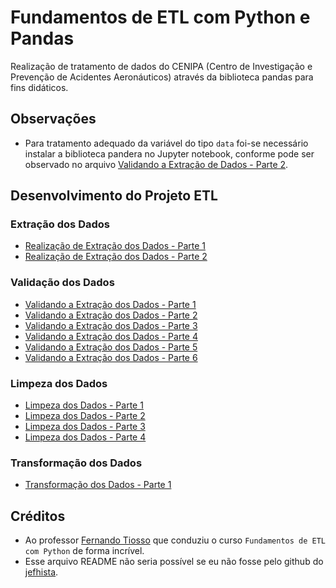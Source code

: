 # Fundamentos de ETL com Python e Pandas
Realização de tratamento de dados do CENIPA (Centro de Investigação e Prevenção de Acidentes Aeronáuticos) através da biblioteca pandas para fins didáticos.

## Observações
* Para tratamento adequado da variável do tipo `data` foi-se necessário instalar a biblioteca pandera no Jupyter notebook, conforme pode ser observado no arquivo [Validando a Extração de Dados - Parte 2](https://github.com/Edivaldo16/projeto_etl/blob/main/Desenvolvimento/Validação/Validacao_2.ipynb).

## Desenvolvimento do Projeto ETL 

### Extração dos Dados 

* [Realização de Extração dos Dados - Parte 1](https://github.com/Edivaldo16/projeto_etl/blob/main/Desenvolvimento/Extracao/Extracao_1.ipynb)
* [Realização de Extração dos Dados - Parte 2](https://github.com/Edivaldo16/projeto_etl/blob/main/Desenvolvimento/Extracao/Extracao_2.ipynb)

### Validação dos Dados 

* [Validando a Extração dos Dados - Parte 1](https://github.com/Edivaldo16/projeto_etl/blob/main/Desenvolvimento/Validação/Validacao_1.ipynb)
* [Validando a Extração dos Dados - Parte 2](https://github.com/Edivaldo16/projeto_etl/blob/main/Desenvolvimento/Validação/Validacao_2.ipynb)
* [Validando a Extração dos Dados - Parte 3](https://github.com/Edivaldo16/projeto_etl/blob/main/Desenvolvimento/Validação/Validacao_3.ipynb)
* [Validando a Extração dos Dados - Parte 4](https://github.com/Edivaldo16/projeto_etl/blob/main/Desenvolvimento/Validação/Validacao_4.ipynb)
* [Validando a Extração dos Dados - Parte 5](https://github.com/Edivaldo16/projeto_etl/blob/main/Desenvolvimento/Validação/Validacao_5.ipynb)
* [Validando a Extração dos Dados - Parte 6](https://github.com/Edivaldo16/projeto_etl/blob/main/Desenvolvimento/Validação/Validacao_6.ipynb)

### Limpeza dos Dados

* [Limpeza dos Dados - Parte 1](https://github.com/Edivaldo16/projeto_etl/blob/main/Desenvolvimento/Limpeza/Limpeza_1.ipynb)
* [Limpeza dos Dados - Parte 2](https://github.com/Edivaldo16/projeto_etl/blob/main/Desenvolvimento/Limpeza/Limpeza_2.ipynb)
* [Limpeza dos Dados - Parte 3](https://github.com/Edivaldo16/projeto_etl/blob/main/Desenvolvimento/Limpeza/Limpeza_3.ipynb)
* [Limpeza dos Dados - Parte 4](https://github.com/Edivaldo16/projeto_etl/blob/main/Desenvolvimento/Limpeza/Limpeza_4.ipynb)

### Transformação dos Dados

* [Transformação dos Dados - Parte 1](https://github.com/Edivaldo16/projeto_etl/blob/main/Desenvolvimento/Limpeza/Limpeza_1.ipynb)

## Créditos

* Ao professor [Fernando Tiosso](https://github.com/ftiosso/dio-curso-etl) que conduziu o curso `Fundamentos de ETL com Python` de forma incrível. 
* Esse arquivo README não seria possível se eu não fosse pelo github do [jefhista](https://github.com/jeffhsta/fundamentos_arquitetura). 


